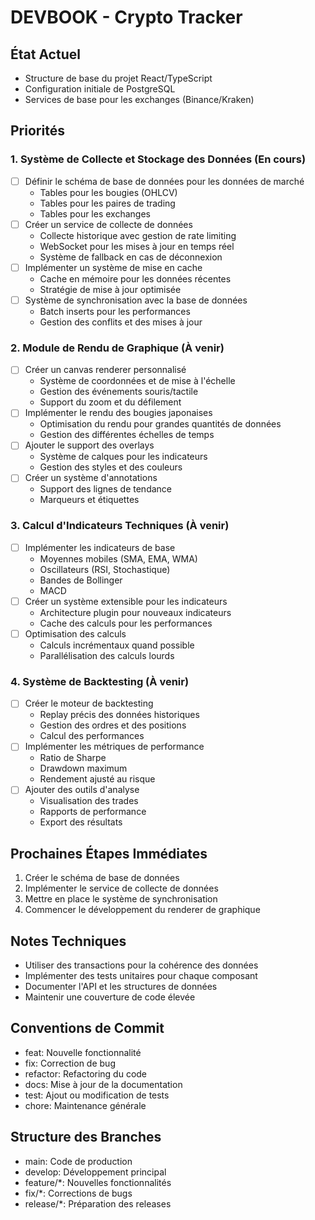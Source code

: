 # DEVBOOK - Crypto Tracker

## État Actuel
- Structure de base du projet React/TypeScript
- Configuration initiale de PostgreSQL
- Services de base pour les exchanges (Binance/Kraken)

## Priorités

### 1. Système de Collecte et Stockage des Données (En cours)
- [ ] Définir le schéma de base de données pour les données de marché
  - Tables pour les bougies (OHLCV)
  - Tables pour les paires de trading
  - Tables pour les exchanges
- [ ] Créer un service de collecte de données
  - Collecte historique avec gestion de rate limiting
  - WebSocket pour les mises à jour en temps réel
  - Système de fallback en cas de déconnexion
- [ ] Implémenter un système de mise en cache
  - Cache en mémoire pour les données récentes
  - Stratégie de mise à jour optimisée
- [ ] Système de synchronisation avec la base de données
  - Batch inserts pour les performances
  - Gestion des conflits et des mises à jour

### 2. Module de Rendu de Graphique (À venir)
- [ ] Créer un canvas renderer personnalisé
  - Système de coordonnées et de mise à l'échelle
  - Gestion des événements souris/tactile
  - Support du zoom et du défilement
- [ ] Implémenter le rendu des bougies japonaises
  - Optimisation du rendu pour grandes quantités de données
  - Gestion des différentes échelles de temps
- [ ] Ajouter le support des overlays
  - Système de calques pour les indicateurs
  - Gestion des styles et des couleurs
- [ ] Créer un système d'annotations
  - Support des lignes de tendance
  - Marqueurs et étiquettes

### 3. Calcul d'Indicateurs Techniques (À venir)
- [ ] Implémenter les indicateurs de base
  - Moyennes mobiles (SMA, EMA, WMA)
  - Oscillateurs (RSI, Stochastique)
  - Bandes de Bollinger
  - MACD
- [ ] Créer un système extensible pour les indicateurs
  - Architecture plugin pour nouveaux indicateurs
  - Cache des calculs pour les performances
- [ ] Optimisation des calculs
  - Calculs incrémentaux quand possible
  - Parallélisation des calculs lourds

### 4. Système de Backtesting (À venir)
- [ ] Créer le moteur de backtesting
  - Replay précis des données historiques
  - Gestion des ordres et des positions
  - Calcul des performances
- [ ] Implémenter les métriques de performance
  - Ratio de Sharpe
  - Drawdown maximum
  - Rendement ajusté au risque
- [ ] Ajouter des outils d'analyse
  - Visualisation des trades
  - Rapports de performance
  - Export des résultats

## Prochaines Étapes Immédiates
1. Créer le schéma de base de données
2. Implémenter le service de collecte de données
3. Mettre en place le système de synchronisation
4. Commencer le développement du renderer de graphique

## Notes Techniques
- Utiliser des transactions pour la cohérence des données
- Implémenter des tests unitaires pour chaque composant
- Documenter l'API et les structures de données
- Maintenir une couverture de code élevée

## Conventions de Commit
- feat: Nouvelle fonctionnalité
- fix: Correction de bug
- refactor: Refactoring du code
- docs: Mise à jour de la documentation
- test: Ajout ou modification de tests
- chore: Maintenance générale

## Structure des Branches
- main: Code de production
- develop: Développement principal
- feature/*: Nouvelles fonctionnalités
- fix/*: Corrections de bugs
- release/*: Préparation des releases 